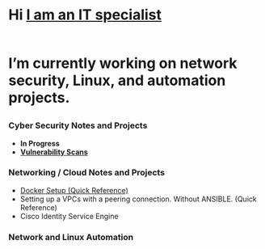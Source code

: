 
<h1>Hi <a href="https://github.com/ChrisWMaker80">I am an IT specialist</a>
<br><br>

  
I’m currently working on network security, Linux, and automation projects.



<h3> Cyber Security Notes and Projects</h3>


- <b> In Progress</b>
- <b><A href="https://github.com/ChrisWMaker80/Vulnerabletesting001"> Vulnerability Scans</a></b>



<h3> Networking / Cloud Notes and Projects</h3>

- <a href="https://github.com/ChrisWMaker80/Dock-Test-1">Docker Setup (Quick Reference)</a>
- Setting up a VPCs with a peering connection. Without ANSIBLE. (Quick Reference)
- Cisco Identity Service Engine


<h3> Network and Linux Automation </h3>





[linkedin]: https://www.linkedin.com/in/christopher-williams-7a503572

<br>





